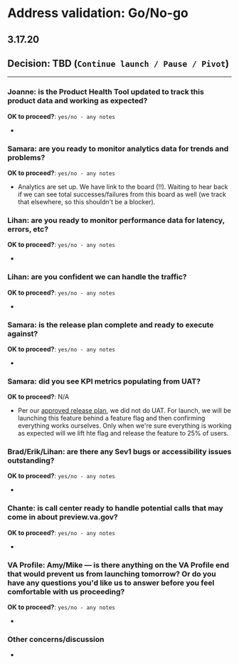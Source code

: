 # Address validation: Go/No-go 
## 3.17.20

## Decision: TBD (`Continue launch / Pause / Pivot`)

---

### Joanne: is the Product Health Tool updated to track this product data and working as expected?


**OK to proceed?**: `yes/no - any notes`

- 

### Samara: are you ready to monitor analytics data for trends and problems?


**OK to proceed?**: `yes/no - any notes`

- Analytics are set up. We have link to the board (!!). Waiting to hear back if we can see total successes/failures from this board as well (we track that elsewhere, so this shouldn't be a blocker).


### Lihan: are you ready to monitor performance data for latency, errors, etc?


**OK to proceed?**: `yes/no - any notes`

- 

### Lihan: are you confident we can handle the traffic?


**OK to proceed?**: `yes/no - any notes`

- 

### Samara: is the release plan complete and ready to execute against?


**OK to proceed?**: `yes/no - any notes`

- 

### Samara: did you see KPI metrics populating from UAT?


**OK to proceed?**: N/A

- Per our [approved release plan](https://github.com/department-of-veterans-affairs/va.gov-team/blob/master/products/identity-personalization/change-address/address-validation/release-plan.md), we did not do UAT. For launch, we will be launching this feature behind a feature flag and then confirming everything works ourselves. Only when we're sure everything is working as expected will we lift hte flag and release the feature to 25% of users. 

### Brad/Erik/Lihan: are there any Sev1 bugs or accessibility issues outstanding?


**OK to proceed?**: `yes/no - any notes`

- 

### Chante: is call center ready to handle potential calls that may come in about preview.va.gov?


**OK to proceed?**: `yes/no - any notes`

- 

### VA Profile: Amy/Mike — is there anything on the VA Profile end that would prevent us from launching tomorrow? Or do you have any questions you'd like us to answer before you feel comfortable with us proceeding?


**OK to proceed?**: `yes/no - any notes`

-

### Other concerns/discussion

- 
